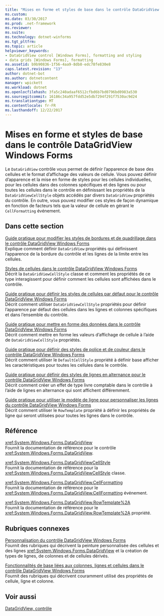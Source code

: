 ```yaml
---
title: "Mises en forme et styles de base dans le contrôle DataGridView Windows Forms"
ms.custom: 
ms.date: 03/30/2017
ms.prod: .net-framework
ms.reviewer: 
ms.suite: 
ms.technology: dotnet-winforms
ms.tgt_pltfrm: 
ms.topic: article
helpviewer_keywords:
- DataGridView control [Windows Forms], formatting and styling
- data grids [Windows Forms], formatting
ms.assetid: b9b90836-1f56-4aa9-8db8-edc78fe830e8
caps.latest.revision: "13"
author: dotnet-bot
ms.author: dotnetcontent
manager: wpickett
ms.workload: dotnet
ms.openlocfilehash: 3fa5c240adaaf6512cfbd6b7bd0796bd0983a530
ms.sourcegitcommit: 16186c34a957fdd52e5db7294f291f7530ac9d24
ms.translationtype: MT
ms.contentlocale: fr-FR
ms.lasthandoff: 12/22/2017
---
```

# <a name="basic-formatting-and-styling-in-the-windows-forms-datagridview-control"></a>Mises en forme et styles de base dans le contrôle DataGridView Windows Forms
Le `DataGridView` contrôle vous permet de définir l’apparence de base des cellules et le format d’affichage des valeurs de cellule. Vous pouvez définir d’apparence et la mise en forme de styles pour les cellules individuelles, pour les cellules dans des colonnes spécifiques et des lignes ou pour toutes les cellules dans le contrôle en définissant les propriétés de la `DataGridViewCellStyle` objets accédés par divers `DataGridView` propriétés du contrôle. En outre, vous pouvez modifier ces styles de façon dynamique en fonction de facteurs tels que la valeur de cellule en gérant le `CellFormatting` événement.  
  
## <a name="in-this-section"></a>Dans cette section  
 [Guide pratique pour modifier les styles de bordures et de quadrillage dans le contrôle DataGridView Windows Forms](../../../../docs/framework/winforms/controls/change-the-border-and-gridline-styles-in-the-datagrid.md)  
 Explique comment définir `DataGridView` propriétés qui définissent l’apparence de la bordure du contrôle et les lignes de la limite entre les cellules.  
  
 [Styles de cellules dans le contrôle DataGridView Windows Forms](../../../../docs/framework/winforms/controls/cell-styles-in-the-windows-forms-datagridview-control.md)  
 Décrit la `DataGridViewCellStyle` classe et comment les propriétés de ce type interagissent pour définir comment les cellules sont affichées dans le contrôle.  
  
 [Guide pratique pour définir les styles de cellules par défaut pour le contrôle DataGridView Windows Forms](../../../../docs/framework/winforms/controls/how-to-set-default-cell-styles-for-the-windows-forms-datagridview-control.md)  
 Décrit comment utiliser `DataGridViewCellStyle` propriétés pour définir l’apparence par défaut des cellules dans les lignes et colonnes spécifiques et dans l’ensemble du contrôle.  
  
 [Guide pratique pour mettre en forme des données dans le contrôle DataGridView Windows Forms](../../../../docs/framework/winforms/controls/how-to-format-data-in-the-windows-forms-datagridview-control.md)  
 Décrit comment mettre en forme les valeurs d’affichage de cellule à l’aide de `DataGridViewCellStyle` propriétés.  
  
 [Guide pratique pour définir des styles de police et de couleur dans le contrôle DataGridView Windows Forms](../../../../docs/framework/winforms/controls/how-to-set-font-and-color-styles-in-the-windows-forms-datagridview-control.md)  
 Décrit comment utiliser le `DefaultCellStyle` propriété à définir base afficher les caractéristiques pour toutes les cellules dans le contrôle.  
  
 [Guide pratique pour définir des styles de lignes en alternance pour le contrôle DataGridView Windows Forms](../../../../docs/framework/winforms/controls/how-to-set-alternating-row-styles-for-the-windows-forms-datagridview-control.md)  
 Décrit comment créer un effet de type livre comptable dans le contrôle à l’aide de lignes en alternance qui sont affichent différemment.  
  
 [Guide pratique pour utiliser le modèle de ligne pour personnaliser les lignes du contrôle DataGridView Windows Forms](../../../../docs/framework/winforms/controls/use-the-row-template-to-customize-rows-in-the-datagrid.md)  
 Décrit comment utiliser le `RowTemplate` propriété à définir les propriétés de ligne qui seront utilisées pour toutes les lignes dans le contrôle.  
  
## <a name="reference"></a>Référence  
 <xref:System.Windows.Forms.DataGridView>  
 Fournit la documentation de référence pour le contrôle <xref:System.Windows.Forms.DataGridView>.  
  
 <xref:System.Windows.Forms.DataGridViewCellStyle>  
 Fournit la documentation de référence pour la <xref:System.Windows.Forms.DataGridViewCellStyle> classe.  
  
 <xref:System.Windows.Forms.DataGridView.CellFormatting>  
 Fournit la documentation de référence pour le <xref:System.Windows.Forms.DataGridView.CellFormatting> événement.  
  
 <xref:System.Windows.Forms.DataGridView.RowTemplate%2A>  
 Fournit la documentation de référence pour le <xref:System.Windows.Forms.DataGridView.RowTemplate%2A> propriété.  
  
## <a name="related-sections"></a>Rubriques connexes  
 [Personnalisation du contrôle DataGridView Windows Forms](../../../../docs/framework/winforms/controls/customizing-the-windows-forms-datagridview-control.md)  
 Fournit des rubriques qui décrivent la peinture personnalisée des cellules et des lignes <xref:System.Windows.Forms.DataGridView> et la création de types de lignes, de colonnes et de cellules dérivés.  
  
 [Fonctionnalités de base liées aux colonnes, lignes et cellules dans le contrôle DataGridView Windows Forms](../../../../docs/framework/winforms/controls/basic-column-row-and-cell-features-wf-datagridview-control.md)  
 Fournit des rubriques qui décrivent couramment utilisé des propriétés de cellule, ligne et colonne.  
  
## <a name="see-also"></a>Voir aussi  
 [DataGridView, contrôle](../../../../docs/framework/winforms/controls/datagridview-control-windows-forms.md)
